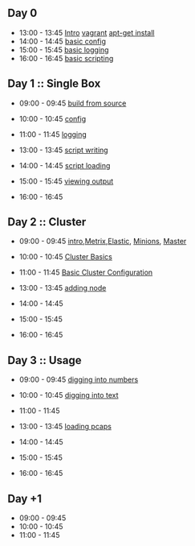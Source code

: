 
## Day 0

 * 13:00 - 13:45 [Intro]() [vagrant]() [apt-get install]()
 * 14:00 - 14:45 [basic config]()
 * 15:00 - 15:45 [basic logging](/bro/day_intro/BasicLogging.md)
 * 16:00 - 16:45 [basic scripting](/bro/day_intro/BasicScripting.md)

## Day 1 :: Single Box

 * 09:00 - 09:45 [build from source](/bro/day_1/BuildFromSource.md)
 * 10:00 - 10:45 [config]()
 * 11:00 - 11:45 [logging]()


 * 13:00 - 13:45 [script writing]()
 * 14:00 - 14:45 [script loading]()
 * 15:00 - 15:45 [viewing output]()
 * 16:00 - 16:45


## Day 2 :: Cluster

* 09:00 - 09:45 [intro](/bro/day_2/README.md),[Metrix](/bro/day_2/SetUpMetrics.md),[Elastic](/bro/day_2/SetUpElastic.md), [Minions](/bro/day_2/SetUpMinions.md), [Master](/bro/day_2/SetUpMaster.md)
* 10:00 - 10:45 [Cluster Basics](/bro/day_2/ClusterBasics.md)
* 11:00 - 11:45 [Basic Cluster Configuration](/bro/day_2/ClusterConf.md)


* 13:00 - 13:45 [adding node]()
* 14:00 - 14:45
* 15:00 - 15:45
* 16:00 - 16:45


## Day 3 :: Usage

* 09:00 - 09:45 [digging into numbers]()
* 10:00 - 10:45 [digging into text]()
* 11:00 - 11:45 []()


* 13:00 - 13:45 [loading pcaps]()
* 14:00 - 14:45
* 15:00 - 15:45
* 16:00 - 16:45

## Day +1

* 09:00 - 09:45 []()
* 10:00 - 10:45[]()
* 11:00 - 11:45[]()
